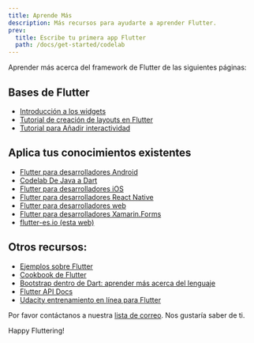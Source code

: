 ```yaml
---
title: Aprende Más
description: Más recursos para ayudarte a aprender Flutter.
prev:
  title: Escribe tu primera app Flutter
  path: /docs/get-started/codelab
---
```


Aprender más acerca del framework de Flutter de las siguientes páginas:

## Bases de Flutter

* [Introducción a los widgets](/docs/development/ui/widgets-intro)
* [Tutorial de creación de layouts en Flutter](/docs/development/ui/layout/tutorial)
* [Tutorial para Añadir interactividad](/docs/development/ui/interactive)

## Aplica tus conocimientos existentes
* [Flutter para desarrolladores Android](/docs/get-started/flutter-for/android-devs)
* [Codelab De Java a Dart]({{site.codelabs}}/codelabs/from-java-to-dart)
* [Flutter para desarrolladores iOS](//docs/get-started/flutter-for/ios-devs)
* [Flutter para desarrolladores React Native](/docs/get-started/flutter-for/react-native-devs)
* [Flutter para desarrolladores web](/docs/get-started/flutter-for/web-devs)
* [Flutter para desarrolladores Xamarin.Forms](/docs/get-started/flutter-for/xamarin-forms-devs)
* [flutter-es.io (esta web)](/)

## Otros recursos:

* [Ejemplos sobre Flutter]({{site.github}}/flutter/samples/blob/master/INDEX.md)
* [Cookbook de Flutter](/docs/cookbook)
* [Bootstrap dentro de Dart: aprender más acerca del lenguaje](/docs/resources/bootstrap-into-dart)
* [Flutter API Docs](https://docs.flutter.io/)
* [Udacity entrenamiento en línea para Flutter](https://www.udacity.com/course/build-native-mobile-apps-with-flutter--ud905)

Por favor contáctanos a nuestra [lista de correo][]. Nos gustaría saber de ti.

Happy Fluttering!

[lista de correo]: mailto:{{site.email}}
